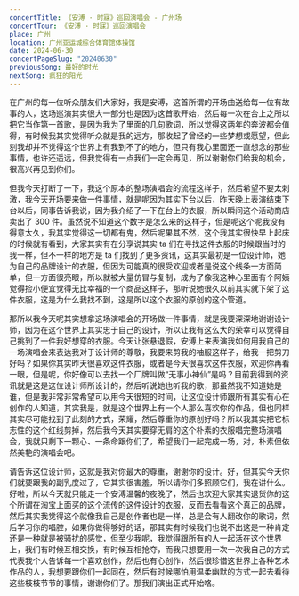 ```yaml
---
concertTitle: 《安溥 · 时寐》巡回演唱会 - 广州场
concertTour: 《安溥 · 时寐》巡回演唱会
place: 广州
location: 广州亚运城综合体育馆体操馆
date: 2024-06-30
concertPageSlug: "20240630"
previousSong: 最好的时光
nextSong: 疯狂的阳光
---
```

在广州的每一位听众朋友们大家好，我是安溥，这首所谓的开场曲送给每一位有故事的人，这场巡演其实很大一部分也是因为这首歌开始，然后每一次在台上之所以把它当作第一首歌，是因为我为了里面的几句歌词，所以觉得这两年的奔波都会值得，有时候我其实觉得听众就是我的远方，那收起了曾经的一些梦想或愿望，但此刻我却并不觉得这个世界上有我到不了的地方，但只有我心里面还一直想念的那些事情，也许还遥远，但我觉得有一点我们一定会再见，所以谢谢你们给我的机会，很高兴再见到你们。

但我今天打断了一下，我这个原本的整场演唱会的流程这样子，然后希望不要太刺激，我今天开场要来做一件事情，就是呢因为其实下台以后，昨天晚上表演结束下台以后，同事告诉我说，因为我介绍了一下在台上的衣服，所以瞬间这个活动商店卖出了 300 件。虽然说不知道这个数字是怎么来的这样子，但是呢这个呢我没有得意太久，我其实觉得这一切都有鬼，然后呢果其不然，这个我其实很快早上起床的时候就有看到，大家其实有在分享说其实 ta 们在寻找这件衣服的时候跟当时的我一样，但不一样的地方是 ta 们找到了更多资讯，这其实最初是一位设计师，她为自己的品牌设计的衣服，但因为可能真的很受欢迎或者是说这个线条一方面简单，但一方面很亮眼，所以就被大量仿冒与复制，成为了像我这种心里面有个阿姨觉得捡小便宜觉得无比幸福的一个商品这样子，那听说她很久以前其实就下架了这件衣服，这是为什么我找不到，这是所以这个衣服的原创的这个管道。

那所以我今天呢其实想拿这场演唱会的开场做一件事情，就是我要深深地谢谢设计师，因为在这个世界上其实忠于自己的设计，所以让我有这么大的荣幸可以觉得自己挑到了一件我好想穿的衣服。今天让张悬退假，安溥上来表演我如何用我自己的一场演唱会来表达我对于设计师的尊敬，我要来剪我的袖服这样子，给我一把剪刀好吗？如果你其实昨天很喜欢这件衣服，或者是今天很喜欢这件衣服，欢迎你再看一眼，但是呢，你好像可以去找一个厂牌叫做“无事小神仙”是吗？目前我得到的资讯就是这是这位设计师所设计的，然后听说她也听我的歌，那虽然我不知道她是谁，但是我非常非常希望可以用今天很短的时间，让这位设计师跟所有其实有心在创作的人知道，其实我是，就是这个世界上有一个人那么喜欢你的作品，但也同样其实尽可能找到了此刻的方式，荣耀，然后尊重你的原创好吗？所以我其实把它标志性的这个红线剪掉，然后我今天其实要穿无肩的这个朴素的衣服唱完整场演唱会，我就只剩下一颗心、一条命跟你们了，希望我们一起完成一场，对，朴素但依然美艳的演唱会吧。

请告诉这位设计师，这就是我对你最大的尊重，谢谢你的设计。好，但其实今天你们就要跟我的副乳度过了，它其实很害羞，所以请你们多照顾它们，我在讲什么。好啦，所以今天就只能走一个安溥温馨的夜晚了，然后也欢迎大家其实退货你的这个所谓在淘宝上面买的这个流传的这件设计的衣服，反而去看看这个真正的品牌，然后其实我觉得这个就像我自己是创作者也是一样，总是会有人翻改你的歌词，然后学习你的唱腔，如果你做得够好的话，那其实有时候我们也说不出这是一种肯定还是一种就是被骚扰的感觉，但至少我呢，我觉得跟所有的人一起活在这个世界上，我们有时候互相交换，有时候互相抢夺，而我只想要用一次一次我自己的方式代表我个人告诉每一个喜欢创作，然后也有心创作，然后很珍惜这世界上各种艺术作品的人，我想要跟你们一起同在，然后有时候哪怕用温柔幽默的方式一起去看待这些枝枝节节的事情，谢谢你们了。那我们演出正式开始咯。